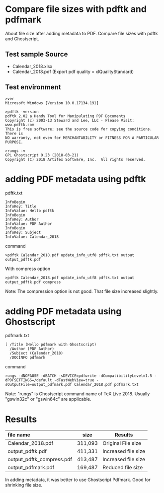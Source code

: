 # Compare file sizes with pdftk and pdfmark

About file size after adding metadata to PDF. Compare file sizes with pdftk and Ghostscript.

## Test sample Source

*   Calendar_2018.xlsx
*   Calendar_2018.pdf  (Export pdf quality = xlQualityStandard)

## Test environment

```
>ver
Microsoft Windows [Version 10.0.17134.191]

>pdftk -version
pdftk 2.02 a Handy Tool for Manipulating PDF Documents
Copyright (c) 2003-13 Steward and Lee, LLC - Please Visit: www.pdftk.com
This is free software; see the source code for copying conditions. There is
NO warranty, not even for MERCHANTABILITY or FITNESS FOR A PARTICULAR PURPOSE.

>rungs -v
GPL Ghostscript 9.23 (2018-03-21)
Copyright (C) 2018 Artifex Software, Inc.  All rights reserved.
```

# adding PDF metadata using pdftk

pdftk.txt
```
InfoBegin
InfoKey: Title
InfoValue: Hello pdftk
InfoBegin
InfoKey: Author
InfoValue: PDF Author
InfoBegin
InfoKey: Subject
InfoValue: Calendar_2018
```

command
```
>pdftk Calendar_2018.pdf update_info_utf8 pdftk.txt output output_pdftk.pdf
```

With  compress option
```
>pdftk Calendar_2018.pdf update_info_utf8 pdftk.txt output output_pdftk.pdf compress
```
Note: The compression option is not good. That file size increased slightly.


# adding PDF metadata using Ghostscript

pdfmark.txt
```
[ /Title (Hello pdfmark with Ghostscript)
  /Author (PDF Author)
  /Subject (Calendar_2018)
  /DOCINFO pdfmark
```

command
```
rungs -dNOPAUSE -dBATCH -sDEVICE=pdfwrite -dCompatibilityLevel=1.5 -dPDFSETTINGS=/default -dFastWebView=true -sOutputFile=output_pdfmark.pdf Calendar_2018.pdf pdfmark.txt
```
Note: "rungs" is Ghostscript command name of TeX Live 2018. Usually "gswin32c" or "gswin64c" are applicable.


# Results

| file name                |  size  |    Results|
|:------------------------|--------|--------------------|
|Calendar_2018.pdf        | 311,093| Original File size|
|output_pdftk.pdf         | 411,331| Increased file size|
|output_pdftk_compress.pdf| 413,487| Increased file size|
|output_pdfmark.pdf       | 169,487| Reduced file size|


In adding metadata, it was better to use Ghostscript Pdfmark.
Good for shrinking file size.
